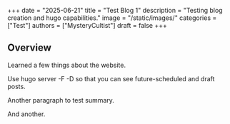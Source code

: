 +++
date = "2025-06-21"
title = "Test Blog 1"
description = "Testing blog creation and hugo capabilities."
image = "/static/images/"
categories = ["Test"]
authors = ["MysteryCultist"]
draft = false
+++

## Overview

Learned a few things about the website.

Use hugo server -F -D so that you can see future-scheduled and draft posts.

Another paragraph to test summary.

And another.
